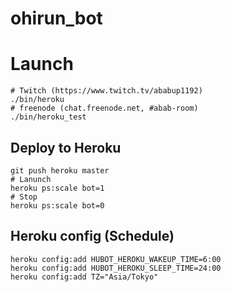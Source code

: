 # ohirun_bot

# Launch

```
# Twitch (https://www.twitch.tv/ababup1192)
./bin/heroku
# freenode (chat.freenode.net, #abab-room)
./bin/heroku_test
```

## Deploy to Heroku

```
git push heroku master
# Lanunch
heroku ps:scale bot=1
# Stop
heroku ps:scale bot=0
```

## Heroku config (Schedule)

```
heroku config:add HUBOT_HEROKU_WAKEUP_TIME=6:00
heroku config:add HUBOT_HEROKU_SLEEP_TIME=24:00
heroku config:add TZ="Asia/Tokyo"
```
